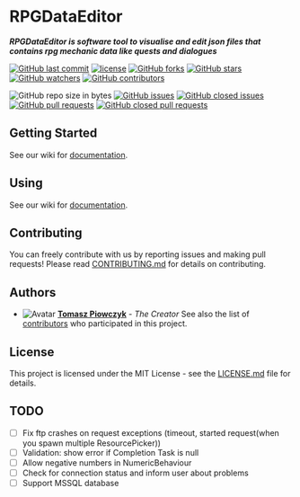 # RPGDataEditor

***RPGDataEditor is software tool to visualise and edit json files that contains rpg mechanic data like quests and dialogues***

[![GitHub last commit](https://img.shields.io/github/last-commit/Prastiwar/RPGDataEditor.svg?label=Updated&style=flat-square&longCache=true)](https://github.com/Prastiwar/RPGDataEditor/commits/master)
[![license](https://img.shields.io/github/license/Prastiwar/RPGDataEditor.svg?style=flat-square&longCache=true)](https://github.com/Prastiwar/RPGDataEditor/blob/master/LICENSE)
[![GitHub forks](https://img.shields.io/github/forks/Prastiwar/RPGDataEditor.svg?style=social&label=Fork&longCache=true)](https://github.com/Prastiwar/RPGDataEditor/fork)
[![GitHub stars](https://img.shields.io/github/stars/Prastiwar/RPGDataEditor.svg?style=social&label=★Star&longCache=true)](https://github.com/Prastiwar/RPGDataEditor/stargazers)
[![GitHub watchers](https://img.shields.io/github/watchers/Prastiwar/RPGDataEditor.svg?style=social&labelWatcher&longCache=true)](https://github.com/Prastiwar/RPGDataEditor/watchers)
[![GitHub contributors](https://img.shields.io/github/contributors/Prastiwar/RPGDataEditor.svg?style=social&longCache=true)](https://github.com/Prastiwar/RPGDataEditor/contributors)

![GitHub repo size in bytes](https://img.shields.io/github/repo-size/Prastiwar/RPGDataEditor.svg?style=flat-square&longCache=true)
[![GitHub issues](https://img.shields.io/github/issues/Prastiwar/RPGDataEditor.svg?style=flat-square&longCache=true)](https://github.com/Prastiwar/RPGDataEditor/issues)
[![GitHub closed issues](https://img.shields.io/github/issues-closed/Prastiwar/RPGDataEditor.svg?style=flat-square&longCache=true)](https://github.com/Prastiwar/RPGDataEditor/issues)
[![GitHub pull requests](https://img.shields.io/github/issues-pr/Prastiwar/RPGDataEditor.svg?style=flat-square&longCache=true)](https://github.com/Prastiwar/RPGDataEditor/pulls)
[![GitHub closed pull requests](https://img.shields.io/github/issues-pr-closed/Prastiwar/RPGDataEditor.svg?style=flat-square&longCache=true)](https://github.com/Prastiwar/RPGDataEditor/pulls)

## Getting Started

See our wiki for [documentation](https://github.com/Prastiwar/RPGDataEditor/wiki).


## Using

See our wiki for [documentation](https://github.com/Prastiwar/RPGDataEditor/wiki).


## Contributing

You can freely contribute with us by reporting issues and making pull requests!
Please read [CONTRIBUTING.md](https://github.com/Prastiwar/RPGDataEditor/blob/master/.github/CONTRIBUTING.md) for details on contributing.

## Authors

* ![Avatar](https://avatars3.githubusercontent.com/u/33370172?s=40&v=4)  [**Tomasz Piowczyk**](https://github.com/Prastiwar) - *The Creator*
See also the list of [contributors](https://github.com/Prastiwar/RPGDataEditor/contributors) who participated in this project.

## License

This project is licensed under the MIT License - see the [LICENSE.md](https://github.com/Prastiwar/RPGDataEditor/blob/master/LICENSE) file for details.

## TODO

- [ ] Fix ftp crashes on request exceptions (timeout, started request(when you spawn multiple ResourcePicker))
- [ ] Validation: show error if Completion Task is null
- [ ] Allow negative numbers in NumericBehaviour
- [ ] Check for connection status and inform user about problems
- [ ] Support MSSQL database